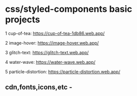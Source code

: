 # css/styled-components basic projects

1 cup-of-tea: https://cup-of-tea-1db86.web.app/

2 image-hover: https://image-hover.web.app/

3 glitch-text: https://glitch-text.web.app/

4 water-wave: https://water-wave.web.app/

5 particle-distortion: https://particle-distortion.web.app/



## cdn,fonts,icons,etc -

<link rel="manifest" href="%PUBLIC_URL%/manifest.json" />
<script
   src="https://kit.fontawesome.com/c885607b72.js"
      crossorigin="anonymous"
 ></script>
